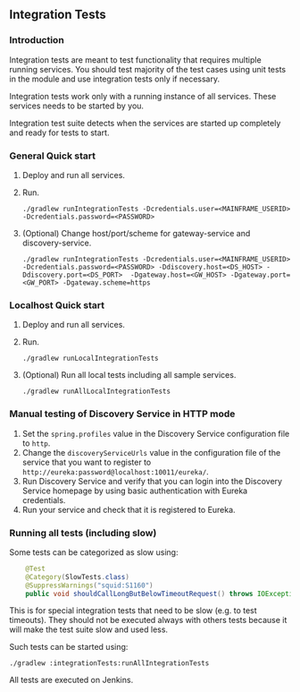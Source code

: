## Integration Tests

### Introduction

Integration tests are meant to test functionality that requires multiple running services.
You should test majority of the test cases using unit tests in the module and use integration tests
only if necessary. 

Integration tests work only with a running instance of all services.
These services needs to be started by you.

Integration test suite detects when the services are started up 
completely and ready for tests to start.

### General Quick start

1. Deploy and run all services.

2. Run.
    ```shell
    ./gradlew runIntegrationTests -Dcredentials.user=<MAINFRAME_USERID> -Dcredentials.password=<PASSWORD>
    ``` 

3. (Optional) Change host/port/scheme for gateway-service and discovery-service.
    ```shell
    ./gradlew runIntegrationTests -Dcredentials.user=<MAINFRAME_USERID> -Dcredentials.password=<PASSWORD> -Ddiscovery.host=<DS_HOST> -Ddiscovery.port=<DS_PORT>  -Dgateway.host=<GW_HOST> -Dgateway.port=<GW_PORT> -Dgateway.scheme=https
    ```

### Localhost Quick start

1. Deploy and run all services.

2. Run.
    ```shell
    ./gradlew runLocalIntegrationTests
    ``` 

3. (Optional) Run all local tests including all sample services. 
    ```shell
    ./gradlew runAllLocalIntegrationTests
    ```

### Manual testing of Discovery Service in HTTP mode

1. Set the `spring.profiles` value in the Discovery Service configuration file to `http`.
2. Change the `discoveryServiceUrls` value in the configuration file of the service that you want to register to `http://eureka:password@localhost:10011/eureka/`.
3. Run Discovery Service and verify that you can login into the Discovery Service homepage by using basic authentication with Eureka credentials.
4. Run your service and check that it is registered to Eureka.

### Running all tests (including slow)

Some tests can be categorized as slow using:
```java
    @Test
    @Category(SlowTests.class)
    @SuppressWarnings("squid:S1160")
    public void shouldCallLongButBelowTimeoutRequest() throws IOException {
```

This is for special integration tests that need to be slow (e.g. to test timeouts).
They should not be executed always with others tests because it will make
the test suite slow and used less.

Such tests can be started using:
```shell
./gradlew :integrationTests:runAllIntegrationTests
```

All tests are executed on Jenkins.
